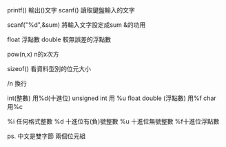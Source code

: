 printf()  輸出()文字
scanf()   讀取鍵盤輸入的文字

scanf("%d",&sum) 將輸入文字設定成sum   &的功用

float 浮點數
double 較無誤差的浮點數

pow(n,x)   n的x次方

sizeof() 看資料型別的位元大小

/n 換行

int(整數) 用%d(十進位) 
unsigned int 用 %u
float double (浮點數) 用%f
char 用%c

%i 任何格式整數   %d 十進位有(負)號整數
%u 十進位無號整數 %f十進位浮點數


ps. 中文是雙字節 兩個位元組
